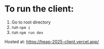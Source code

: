 # To run the client:
1. Go to root directory
2. run `npm i`
2. run `npm run dev`

Hosted at: https://heap-2025-client.vercel.app/
